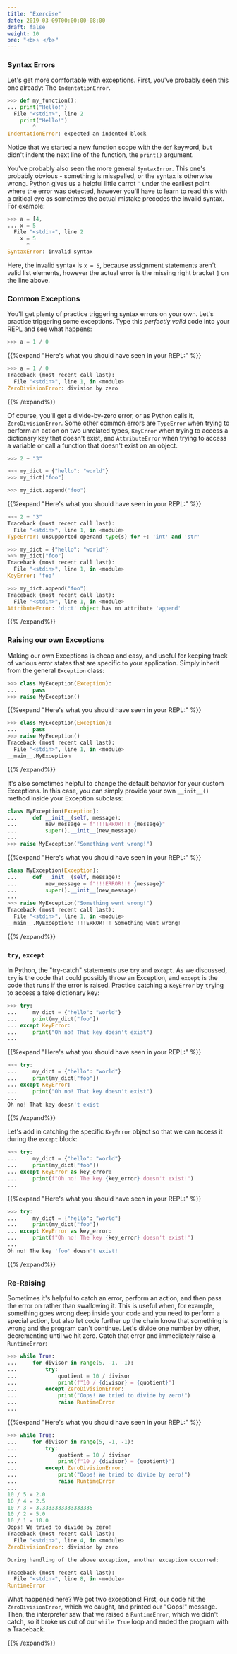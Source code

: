 ```yaml
---
title: "Exercise"
date: 2019-03-09T00:00:00-08:00
draft: false
weight: 10
pre: "<b>⭐️ </b>"
---
```


### Syntax Errors

Let's get more comfortable with exceptions. First, you've probably seen this one already: The `IndentationError`.

```python
>>> def my_function():
... print("Hello!")
  File "<stdin>", line 2
    print("Hello!")
        ^
IndentationError: expected an indented block
```

Notice that we started a new function scope with the `def` keyword, but didn't indent the next line of the function, the `print()` argument.

You've probably also seen the more general `SyntaxError`. This one's probably obvious - something is misspelled, or the syntax is otherwise wrong. Python gives us a helpful little carrot `^` under the earliest point where the error was detected, however you'll have to learn to read this with a critical eye as sometimes the actual mistake precedes the invalid syntax. For example:

```python
>>> a = [4,
... x = 5
  File "<stdin>", line 2
    x = 5
      ^
SyntaxError: invalid syntax
```

Here, the invalid syntax is `x = 5`, because assignment statements aren't valid list elements, however the actual error is the missing right bracket `]` on the line above.

### Common Exceptions

You'll get plenty of practice triggering syntax errors on your own. Let's practice triggering some exceptions. Type this *perfectly valid* code into your REPL and see what happens:

```python
>>> a = 1 / 0
```

{{%expand "Here's what you should have seen in your REPL:" %}}
```python
>>> a = 1 / 0
Traceback (most recent call last):
  File "<stdin>", line 1, in <module>
ZeroDivisionError: division by zero
```
{{% /expand%}}

Of course, you'll get a divide-by-zero error, or as Python calls it, `ZeroDivisionError`. Some other common errors are `TypeError` when trying to perform an action on two unrelated types, `KeyError` when trying to access a dictionary key that doesn't exist, and `AttributeError` when trying to access a variable or call a function that doesn't exist on an object.

```python
>>> 2 + "3"

>>> my_dict = {"hello": "world"}
>>> my_dict["foo"]

>>> my_dict.append("foo")
```

{{%expand "Here's what you should have seen in your REPL:" %}}
```python
>>> 2 + "3"
Traceback (most recent call last):
  File "<stdin>", line 1, in <module>
TypeError: unsupported operand type(s) for +: 'int' and 'str'

>>> my_dict = {"hello": "world"}
>>> my_dict["foo"]
Traceback (most recent call last):
  File "<stdin>", line 1, in <module>
KeyError: 'foo'

>>> my_dict.append("foo")
Traceback (most recent call last):
  File "<stdin>", line 1, in <module>
AttributeError: 'dict' object has no attribute 'append'
```
{{% /expand%}}


### Raising our own Exceptions

Making our own Exceptions is cheap and easy, and useful for keeping track of various error states that are specific to your application. Simply inherit from the general `Exception` class:

```python
>>> class MyException(Exception):
...     pass
>>> raise MyException()
```

{{%expand "Here's what you should have seen in your REPL:" %}}

```python
>>> class MyException(Exception):
...     pass
>>> raise MyException()
Traceback (most recent call last):
  File "<stdin>", line 1, in <module>
__main__.MyException
```
{{% /expand%}}

It's also sometimes helpful to change the default behavior for your custom Exceptions. In this case, you can simply provide your own `__init__()` method inside your Exception subclass:


```python
class MyException(Exception):
...     def __init__(self, message):
...         new_message = f"!!!ERROR!!! {message}"
...         super().__init__(new_message)
...
>>> raise MyException("Something went wrong!")
```
{{%expand "Here's what you should have seen in your REPL:" %}}

```python
class MyException(Exception):
...     def __init__(self, message):
...         new_message = f"!!!ERROR!!! {message}"
...         super().__init__(new_message)
...
>>> raise MyException("Something went wrong!")
Traceback (most recent call last):
  File "<stdin>", line 1, in <module>
__main__.MyException: !!!ERROR!!! Something went wrong!
```
{{% /expand%}}

### `try`, `except`

In Python, the "try-catch" statements use `try` and `except`. As we discussed, `try` is the code that could possibly throw an Exception, and `except` is the code that runs if the error is raised. Practice catching a `KeyError` by `try`ing to access a fake dictionary key:

```python
>>> try:
...     my_dict = {"hello": "world"}
...     print(my_dict["foo"])
... except KeyError:
...     print("Oh no! That key doesn't exist")
...
```

{{%expand "Here's what you should have seen in your REPL:" %}}

```python
>>> try:
...     my_dict = {"hello": "world"}
...     print(my_dict["foo"])
... except KeyError:
...     print("Oh no! That key doesn't exist")
...
Oh no! That key doesn't exist
```
{{% /expand%}}

Let's add in catching the specific `KeyError` object so that we can access it during the `except` block:

```python
>>> try:
...     my_dict = {"hello": "world"}
...     print(my_dict["foo"])
... except KeyError as key_error:
...     print(f"Oh no! The key {key_error} doesn't exist!")
...
```

{{%expand "Here's what you should have seen in your REPL:" %}}

```python
>>> try:
...     my_dict = {"hello": "world"}
...     print(my_dict["foo"])
... except KeyError as key_error:
...     print(f"Oh no! The key {key_error} doesn't exist!")
...
Oh no! The key 'foo' doesn't exist!
```
{{% /expand%}}


### Re-Raising

Sometimes it's helpful to catch an error, perform an action, and then pass the error on rather than swallowing it. This is useful when, for example, something goes wrong deep inside your code and you need to perform a special action, but also let code further up the chain know that something is wrong and the program can't continue. Let's divide one number by other, decrementing until we hit zero. Catch that error and immediately raise a `RuntimeError`:

```python
>>> while True:
...     for divisor in range(5, -1, -1):
...         try:
...             quotient = 10 / divisor
...             print(f"10 / {divisor} = {quotient}")
...         except ZeroDivisionError:
...             print("Oops! We tried to divide by zero!")
...             raise RuntimeError
...
```

{{%expand "Here's what you should have seen in your REPL:" %}}

```python
>>> while True:
...     for divisor in range(5, -1, -1):
...         try:
...             quotient = 10 / divisor
...             print(f"10 / {divisor} = {quotient}")
...         except ZeroDivisionError:
...             print("Oops! We tried to divide by zero!")
...             raise RuntimeError
...
10 / 5 = 2.0
10 / 4 = 2.5
10 / 3 = 3.3333333333333335
10 / 2 = 5.0
10 / 1 = 10.0
Oops! We tried to divide by zero!
Traceback (most recent call last):
  File "<stdin>", line 4, in <module>
ZeroDivisionError: division by zero

During handling of the above exception, another exception occurred:

Traceback (most recent call last):
  File "<stdin>", line 8, in <module>
RuntimeError
```

What happened here? We got two exceptions! First, our code hit the `ZeroDivisionError`, which we caught, and printed our "Oops!" message. Then, the interpreter saw that we raised a `RuntimeError`, which we didn't catch, so it broke us out of our `while True` loop and ended the program with a Traceback.

{{% /expand%}}
